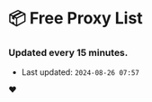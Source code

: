 # :package: Free Proxy List
### Updated every 15 minutes.

- Last updated: `2024-08-26 07:57`

:heart:
